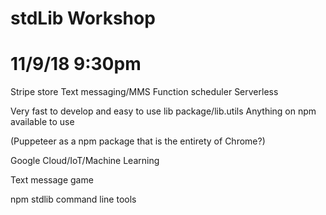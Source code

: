 # stdLib Workshop
# 11/9/18 9:30pm

Stripe store
Text messaging/MMS
Function scheduler
Serverless

Very fast to develop and easy to use
lib package/lib.utils
Anything on npm available to use

(Puppeteer as a npm package that is the entirety of Chrome?)

Google Cloud/IoT/Machine Learning

Text message game

npm stdlib command line tools

